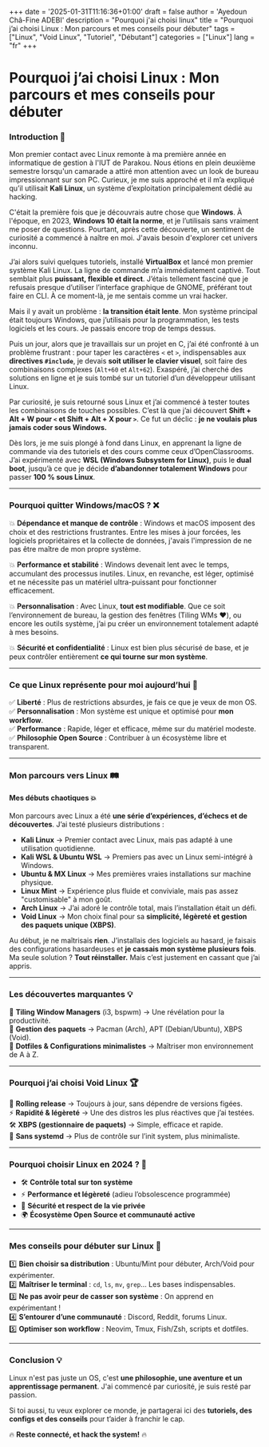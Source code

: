 +++
date = '2025-01-31T11:16:36+01:00'
draft = false
author = 'Ayedoun Châ-Fine ADEBI'
description = "Pourquoi j'ai choisi linux"
title = "Pourquoi j’ai choisi Linux : Mon parcours et mes conseils pour débuter"
tags = ["Linux", "Void Linux", "Tutoriel", "Débutant"]
categories = ["Linux"]
lang = "fr"
+++


# **Pourquoi j’ai choisi Linux : Mon parcours et mes conseils pour débuter**  

### **Introduction** 🌱  

Mon premier contact avec Linux remonte à ma première année en informatique de gestion à l'IUT de Parakou. Nous étions en plein deuxième semestre lorsqu'un camarade a attiré mon attention avec un look de bureau impressionnant sur son PC. Curieux, je me suis approché et il m’a expliqué qu’il utilisait **Kali Linux**, un système d’exploitation principalement dédié au hacking.  

C'était la première fois que je découvrais autre chose que **Windows**. À l'époque, en 2023, **Windows 10 était la norme**, et je l’utilisais sans vraiment me poser de questions. Pourtant, après cette découverte, un sentiment de curiosité a commencé à naître en moi. J'avais besoin d'explorer cet univers inconnu.  

J’ai alors suivi quelques tutoriels, installé **VirtualBox** et lancé mon premier système Kali Linux. La ligne de commande m’a immédiatement captivé. Tout semblait plus **puissant, flexible et direct**. J’étais tellement fasciné que je refusais presque d’utiliser l’interface graphique de GNOME, préférant tout faire en CLI. À ce moment-là, je me sentais comme un vrai hacker.  

Mais il y avait un problème : **la transition était lente**. Mon système principal était toujours Windows, que j’utilisais pour la programmation, les tests logiciels et les cours. Je passais encore trop de temps dessus.  

Puis un jour, alors que je travaillais sur un projet en C, j’ai été confronté à un problème frustrant : pour taper les caractères `<` et `>`, indispensables aux **directives `#include`**, je devais **soit utiliser le clavier visuel**, soit faire des combinaisons complexes (`Alt+60` et `Alt+62`). Exaspéré, j’ai cherché des solutions en ligne et je suis tombé sur un tutoriel d’un développeur utilisant Linux.  

Par curiosité, je suis retourné sous Linux et j’ai commencé à tester toutes les combinaisons de touches possibles. C’est là que j’ai découvert **Shift + Alt + W pour `<` et Shift + Alt + X pour `>`**. Ce fut un déclic : **je ne voulais plus jamais coder sous Windows.**  

Dès lors, je me suis plongé à fond dans Linux, en apprenant la ligne de commande via des tutoriels et des cours comme ceux d’OpenClassrooms. J’ai expérimenté avec **WSL (Windows Subsystem for Linux)**, puis le **dual boot**, jusqu’à ce que je décide **d’abandonner totalement Windows** pour passer **100 % sous Linux**.  

---

### **Pourquoi quitter Windows/macOS ?** ❌  

💥 **Dépendance et manque de contrôle** : Windows et macOS imposent des choix et des restrictions frustrantes. Entre les mises à jour forcées, les logiciels propriétaires et la collecte de données, j'avais l'impression de ne pas être maître de mon propre système.  

💥 **Performance et stabilité** : Windows devenait lent avec le temps, accumulant des processus inutiles. Linux, en revanche, est léger, optimisé et ne nécessite pas un matériel ultra-puissant pour fonctionner efficacement.  

💥 **Personnalisation** : Avec Linux, **tout est modifiable**. Que ce soit l’environnement de bureau, la gestion des fenêtres (Tiling WMs ❤️), ou encore les outils système, j’ai pu créer un environnement totalement adapté à mes besoins.  

💥 **Sécurité et confidentialité** : Linux est bien plus sécurisé de base, et je peux contrôler entièrement **ce qui tourne sur mon système**.  

---

### **Ce que Linux représente pour moi aujourd’hui** 🚀  

✅ **Liberté** : Plus de restrictions absurdes, je fais ce que je veux de mon OS.  
✅ **Personnalisation** : Mon système est unique et optimisé pour **mon workflow**.  
✅ **Performance** : Rapide, léger et efficace, même sur du matériel modeste.  
✅ **Philosophie Open Source** : Contribuer à un écosystème libre et transparent.  

---

### **Mon parcours vers Linux** 🛤️  

#### **Mes débuts chaotiques** 💥  
Mon parcours avec Linux a été **une série d’expériences, d’échecs et de découvertes**. J’ai testé plusieurs distributions :  

- **Kali Linux** → Premier contact avec Linux, mais pas adapté à une utilisation quotidienne.  
- **Kali WSL & Ubuntu WSL** → Premiers pas avec un Linux semi-intégré à Windows.  
- **Ubuntu & MX Linux** → Mes premières vraies installations sur machine physique.  
- **Linux Mint** → Expérience plus fluide et conviviale, mais pas assez "customisable" à mon goût.  
- **Arch Linux** → J’ai adoré le contrôle total, mais l’installation était un défi.  
- **Void Linux** → Mon choix final pour sa **simplicité, légèreté et gestion des paquets unique (XBPS)**.  

Au début, je ne maîtrisais **rien**. J’installais des logiciels au hasard, je faisais des configurations hasardeuses et **je cassais mon système plusieurs fois**. Ma seule solution ? **Tout réinstaller.** Mais c’est justement en cassant que j’ai appris.  

---

### **Les découvertes marquantes** 💡  

🔹 **Tiling Window Managers** (i3, bspwm) → Une révélation pour la productivité.  
🔹 **Gestion des paquets** → Pacman (Arch), APT (Debian/Ubuntu), XBPS (Void).  
🔹 **Dotfiles & Configurations minimalistes** → Maîtriser mon environnement de A à Z.  

---

### **Pourquoi j’ai choisi Void Linux** 🏆  

💨 **Rolling release** → Toujours à jour, sans dépendre de versions figées.  
⚡ **Rapidité & légèreté** → Une des distros les plus réactives que j’ai testées.  
🛠 **XBPS (gestionnaire de paquets)** → Simple, efficace et rapide.  
🚀 **Sans systemd** → Plus de contrôle sur l’init system, plus minimaliste.  

---

### **Pourquoi choisir Linux en 2024 ?** 📅  

- 🛠 **Contrôle total sur ton système**  
- ⚡ **Performance et légèreté** (adieu l’obsolescence programmée)  
- 🔐 **Sécurité et respect de la vie privée**  
- 🌍 **Écosystème Open Source et communauté active**  

---

### **Mes conseils pour débuter sur Linux** 🎯  

1️⃣ **Bien choisir sa distribution** : Ubuntu/Mint pour débuter, Arch/Void pour expérimenter.  
2️⃣ **Maîtriser le terminal** : `cd`, `ls`, `mv`, `grep`… Les bases indispensables.  
3️⃣ **Ne pas avoir peur de casser son système** : On apprend en expérimentant !  
4️⃣ **S’entourer d’une communauté** : Discord, Reddit, forums Linux.  
5️⃣ **Optimiser son workflow** : Neovim, Tmux, Fish/Zsh, scripts et dotfiles.  

---

### **Conclusion** 💡  

Linux n'est pas juste un OS, c'est **une philosophie, une aventure et un apprentissage permanent**. J'ai commencé par curiosité, je suis resté par passion.  

Si toi aussi, tu veux explorer ce monde, je partagerai ici des **tutoriels, des configs et des conseils** pour t’aider à franchir le cap.  

🔥 **Reste connecté, et hack the system!** 🔥 